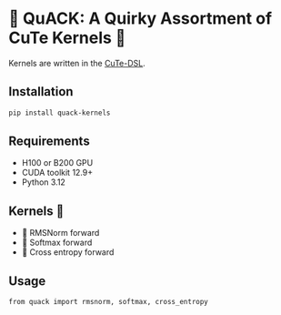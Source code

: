 # 🦆 QuACK: A Quirky Assortment of CuTe Kernels 🦆

Kernels are written in the [CuTe-DSL](https://docs.nvidia.com/cutlass/media/docs/pythonDSL/cute_dsl_general/dsl_introduction.html).

## Installation

``` bash
pip install quack-kernels
```

## Requirements

- H100 or B200 GPU
- CUDA toolkit 12.9+
- Python 3.12

## Kernels 🐥

- 🦆 RMSNorm forward
- 🦆 Softmax forward
- 🦆 Cross entropy forward


## Usage

```
from quack import rmsnorm, softmax, cross_entropy
```
